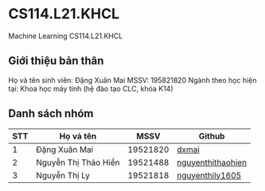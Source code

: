 # CS114.L21.KHCL
Machine Learning CS114.L21.KHCL

## Giới thiệu bản thân
Họ và tên sinh viên: Đặng Xuân Mai
MSSV: 195821820
Ngành theo học hiện tại: Khoa học máy tính (hệ đào tạo CLC, khóa K14)

## Danh sách nhóm
|**STT**|**Họ và tên**|**MSSV**|**Github**|
|---|---|---|---|
|1|Đặng Xuân Mai|19521820|[dxmai](https://github.com/dxmai/CS114.L21.KHCL/)|
|2|Nguyễn Thị Thảo Hiền|19521488|[nguyenthithaohien](https://github.com/nguyenthithaohien/CS114.L21.KHCL/)|
|3|Nguyễn Thị Ly|19521818|[nguyenthily1605](https://github.com/nguyenthily1605/CS114.L21.KHCL/)|



